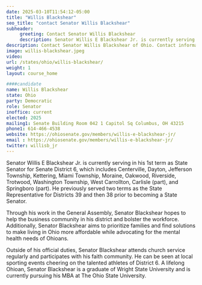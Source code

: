 ```yaml
---
date: 2025-03-10T11:54:12-05:00
title: "Willis Blackshear"
seo_title: "contact Senator Willis Blackshear"
subheader:
     greeting: Contact Senator Willis Blackshear
     description: Senator Willis E Blackshear Jr. is currently serving in his 1st term as State Senator for Senate District 6, which includes Centerville, Dayton, Jefferson Township, Kettering, Miami Township, Moraine, Oakwood, Riverside, Trotwood, Washington Township, West Carrollton, Carlisle (part), and Springboro (part).
description: Contact Senator Willis Blackshear of Ohio. Contact information for Willis Blackshear includes email address, phone number, and mailing address.
image: willis-blackshear.jpeg
video:
url: /states/ohio/willis-blackshear/
weight: 1
layout: course_home

####candidate
name: Willis Blackshear
state: Ohio
party: Democratic
role: Senator
inoffice: current
elected: 2025
mailing1: Senate Building Room 042 1 Capitol Sq Columbus, OH 43215
phone1: 614-466-4538
website: https://ohiosenate.gov/members/willis-e-blackshear-jr/
email : https://ohiosenate.gov/members/willis-e-blackshear-jr/
twitter: willisb_jr
---
```

Senator Willis E Blackshear Jr. is currently serving in his 1st term as State Senator for Senate District 6, which includes Centerville, Dayton, Jefferson Township, Kettering, Miami Township, Moraine, Oakwood, Riverside, Trotwood, Washington Township, West Carrollton, Carlisle (part), and Springboro (part). He previously served two terms as the State Representative for Districts 39 and then 38 prior to becoming a State Senator.

Through his work in the General Assembly, Senator Blackshear hopes to help the business community in his district and bolster the workforce. Additionally, Senator Blackshear aims to prioritize families and find solutions to make living in Ohio more affordable while advocating for the mental health needs of Ohioans.

Outside of his official duties, Senator Blackshear attends church service regularly and participates with his faith community. He can be seen at local sporting events cheering on the talented athletes of District 6. A lifelong Ohioan, Senator Blackshear is a graduate of Wright State University and is currently pursuing his MBA at The Ohio State University.

